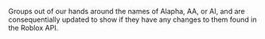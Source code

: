 Groups out of our hands around the names of Alapha, AA, or AI, and are consequentially updated to show if they have any changes to them found in the Roblox API.
